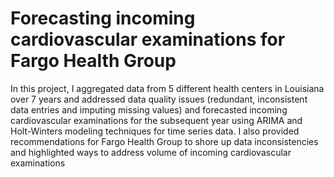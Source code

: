 # Forecasting incoming cardiovascular examinations for Fargo Health Group

In this project, I aggregated data from 5 different health centers in Louisiana over 7 years and addressed data quality issues (redundant, inconsistent data entries and imputing missing values) and forecasted incoming cardiovascular examinations for the subsequent year using ARIMA and Holt-Winters modeling techniques for time series data. I also provided recommendations for Fargo Health Group to shore up data inconsistencies and highlighted ways to address volume of incoming cardiovascular examinations

